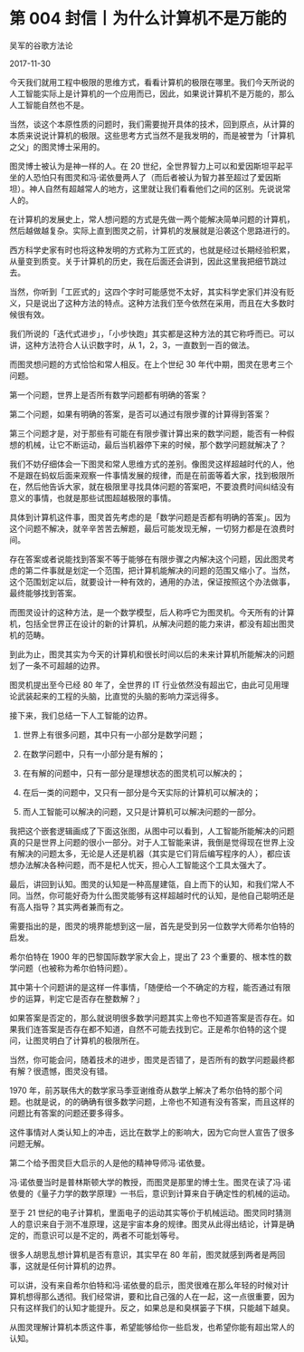 # 第 004 封信丨为什么计算机不是万能的

吴军的谷歌方法论

2017-11-30

今天我们就用工程中极限的思维方式，看看计算机的极限在哪里。我们今天所说的人工智能实际上是计算机的一个应用而已，因此，如果说计算机不是万能的，那么人工智能自然也不是。

当然，谈这个本原性质的问题时，我们需要抛开具体的技术，回到原点，从计算的本质来说说计算机的极限。这些思考方式当然不是我发明的，而是被誉为「计算机之父」的图灵博士采用的。

图灵博士被认为是神一样的人。在 20 世纪，全世界智力上可以和爱因斯坦平起平坐的人恐怕只有图灵和冯·诺依曼两人了（而后者被认为智力甚至超过了爱因斯坦）。神人自然有超越常人的地方，这里就让我们看看他们之间的区别。先说说常人的。

在计算机的发展史上，常人想问题的方式是先做一两个能解决简单问题的计算机，然后越做越复杂。实际上直到图灵之前，计算机的发展就是沿袭这个思路进行的。

西方科学史家有时也将这种发明的方式称为工匠式的，也就是经过长期经验积累，从量变到质变。关于计算机的历史，我在后面还会讲到，因此这里我把细节跳过去。

当然，你听到「工匠式的」这四个字时可能感觉不太好，其实科学史家们并没有贬义，只是说出了这种方法的特点。这种方法我们至今依然在采用，而且在大多数时候很有效。

我们所说的「迭代式进步」，「小步快跑」其实都是这种方法的其它称呼而已。可以讲，这种方法符合人认识数字时，从 1，2，3，一直数到一百的做法。

而图灵想问题的方式恰恰和常人相反。在上个世纪 30 年代中期，图灵在思考三个问题。

第一个问题，世界上是否所有数学问题都有明确的答案？

第二个问题，如果有明确的答案，是否可以通过有限步骤的计算得到答案？

第三个问题才是，对于那些有可能在有限步骤计算出来的数学问题，能否有一种假想的机械，让它不断运动，最后当机器停下来的时候，那个数学问题就解决了？

我们不妨仔细体会一下图灵和常人思维方式的差别。像图灵这样超越时代的人，他不是跟在蚂蚁后面来观察一件事情发展的规律，而是在前面等着大家，找到极限所在，然后他告诉大家，就在极限里寻找具体问题的答案吧，不要浪费时间纠结没有意义的事情，也就是那些试图超越极限的事情。

具体到计算机这件事，图灵首先考虑的是「数学问题是否都有明确的答案」。因为这个问题不解决，就辛辛苦苦去解题，最后可能发现无解，一切努力都是在浪费时间。

存在答案或者说能找到答案不等于能够在有限步骤之内解决这个问题，因此图灵考虑的第二件事就是划定一个范围，把计算机能解决的问题的范围又缩小了。当然，这个范围划定以后，就要设计一种有效的，通用的办法，保证按照这个办法做事，最终能够找到答案。

而图灵设计的这种方法，是一个数学模型，后人称呼它为图灵机。今天所有的计算机，包括全世界正在设计的新的计算机，从解决问题的能力来讲，都没有超出图灵机的范畴。

到此为止，图灵其实为今天的计算机和很长时间以后的未来计算机所能解决的问题划了一条不可超越的边界。

图灵机提出至今已经 80 年了，全世界的 IT 行业依然没有超出它，由此可见用理论武装起来的工程的头脑，比直觉的头脑的影响力深远得多。

接下来，我们总结一下人工智能的边界。

1. 世界上有很多问题，其中只有一小部分是数学问题；

2. 在数学问题中，只有一小部分是有解的；

3. 在有解的问题中，只有一部分是理想状态的图灵机可以解决的；

4. 在后一类的问题中，又只有一部分是今天实际的计算机可以解决的；

5. 而人工智能可以解决的问题，又只是计算机可以解决问题的一部分。

我把这个嵌套逻辑画成了下面这张图，从图中可以看到，人工智能所能解决的问题真的只是世界上问题的很小一部分。对于人工智能来讲，我倒是觉得现在世界上没有解决的问题太多，无论是人还是机器（其实是它们背后编写程序的人），都应该想办法解决各种问题，而不是杞人忧天，担心人工智能这个工具太强大了。

最后，讲回到认知。图灵的认知是一种高屋建瓴，自上而下的认知，和我们常人不同。当然，你可能好奇为什么图灵能够有这样超越时代的认知，是他自己聪明还是有高人指导？其实两者兼而有之。

需要指出的是，图灵的境界能想到这一层，首先是受到另一位数学大师希尔伯特的启发。

希尔伯特在 1900 年的巴黎国际数学家大会上，提出了 23 个重要的、根本性的数学问题（也被称为希尔伯特问题）。

其中第十个问题讲的是这样一件事情，「随便给一个不确定的方程，能否通过有限步的运算，判定它是否存在整数解？」

如果答案是否定的，那么就说明很多数学问题其实上帝也不知道答案是否存在。如果我们连答案是否存在都不知道，自然不可能去找到它。正是希尔伯特的这个提问，让图灵明白了计算机的极限所在。

当然，你可能会问，随着技术的进步，图灵是否错了，是否所有的数学问题最终都有解？很遗憾，图灵没有错。

1970 年，前苏联伟大的数学家马季亚谢维奇从数学上解决了希尔伯特的那个问题。也就是说，的的确确有很多数学问题，上帝也不知道有没有答案，而且这样的问题比有答案的问题还要多得多。

这件事情对人类认知上的冲击，远比在数学上的影响大，因为它向世人宣告了很多问题无解。

第二个给予图灵巨大启示的人是他的精神导师冯∙诺依曼。

冯∙诺依曼当时是普林斯顿大学的教授，而图灵是那里的博士生。图灵在读了冯∙诺依曼的《量子力学的数学原理》一书后，意识到计算来自于确定性的机械的运动。

至于 21 世纪的电子计算机，里面电子的运动其实等价于机械运动。图灵同时猜测人的意识来自于测不准原理，这是宇宙本身的规律。图灵从此得出结论，计算是确定的，而意识可以是不定的，两者不可能划等号。

很多人胡思乱想计算机是否有意识，其实早在 80 年前，图灵就感到两者是两回事，这就是任何计算机的边界。

可以讲，没有来自希尔伯特和冯∙诺依曼的启示，图灵很难在那么年轻的时候对计算机想得那么透彻。我们经常讲，要和比自己强的人在一起，这一点很重要，因为只有这样我们的认知才能提升。反之，如果总是和臭棋篓子下棋，只能越下越臭。

从图灵理解计算机本质这件事，希望能够给你一些启发，也希望你能有超出常人的认知。

